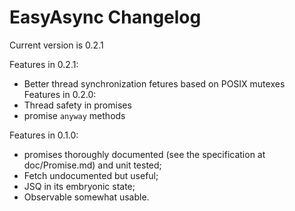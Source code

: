 #  EasyAsync Changelog

Current version is 0.2.1

Features in 0.2.1:
+ Better thread synchronization fetures based on POSIX mutexes
\
Features in 0.2.0:
+ Thread safety in promises
+ promise `anyway` methods

Features in 0.1.0:
+ promises thoroughly documented (see the specification at doc/Promise.md) and unit tested;
+ Fetch undocumented but useful;
+ JSQ in its embryonic state;
+ Observable somewhat usable.



